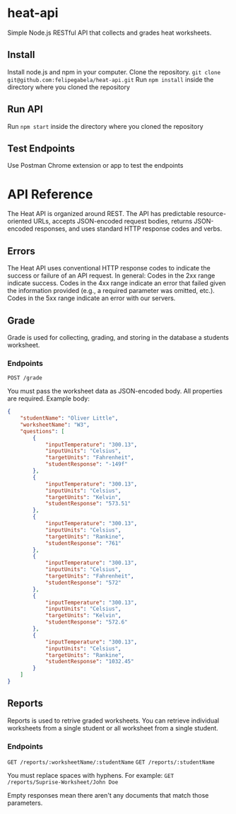 # heat-api

Simple Node.js RESTful API that collects and grades heat worksheets.  

## Install
Install node.js and npm in your computer.
Clone the repository. `git clone git@github.com:felipegabela/heat-api.git` 
Run `npm install` inside the directory where you cloned the repository 

## Run API 
Run `npm start` inside the directory where you cloned the repository

## Test Endpoints

Use Postman Chrome extension or app to test the endpoints

# API Reference

The Heat API is organized around REST. The API has predictable resource-oriented URLs, accepts JSON-encoded request bodies, returns JSON-encoded responses, and uses standard HTTP response codes and verbs. 

## Errors

The Heat API uses conventional HTTP response codes to indicate the success or failure of an API request. In general: Codes in the 2xx range indicate success. Codes in the 4xx range indicate an error that failed given the information provided (e.g., a required parameter was omitted, etc.). Codes in the 5xx range indicate an error with our servers.

## Grade

Grade is used for collecting, grading, and storing in the database a students worksheet.

### Endpoints 
`POST /grade`

You must pass the worksheet data as JSON-encoded body. All properties are required.
Example body:
```json
{
    "studentName": "Oliver Little",
    "worksheetName": "W3",
    "questions": [
        {
            "inputTemperature": "300.13",
            "inputUnits": "Celsius",
            "targetUnits": "Fahrenheit",
            "studentResponse": "-149f"
        },
        {
            "inputTemperature": "300.13",
            "inputUnits": "Celsius",
            "targetUnits": "Kelvin",
            "studentResponse": "573.51"
        },
        {
            "inputTemperature": "300.13",
            "inputUnits": "Celsius",
            "targetUnits": "Rankine",
            "studentResponse": "761"
        },
        {
            "inputTemperature": "300.13",
            "inputUnits": "Celsius",
            "targetUnits": "Fahrenheit",
            "studentResponse": "572"
        },
        {
            "inputTemperature": "300.13",
            "inputUnits": "Celsius",
            "targetUnits": "Kelvin",
            "studentResponse": "572.6"
        },
        {
            "inputTemperature": "300.13",
            "inputUnits": "Celsius",
            "targetUnits": "Rankine",
            "studentResponse": "1032.45"
        }
    ]
}
```

## Reports

Reports is used to retrive graded worksheets. You can retrieve individual worksheets from a single student or all worksheet from a single student. 

### Endpoints 
`GET /reports/:worksheetName/:studentName`
`GET /reports/:studentName`

You must replace spaces with hyphens. For example:
`GET /reports/Suprise-Worksheet/John Doe`

Empty responses mean there aren't any documents that match those parameters. 